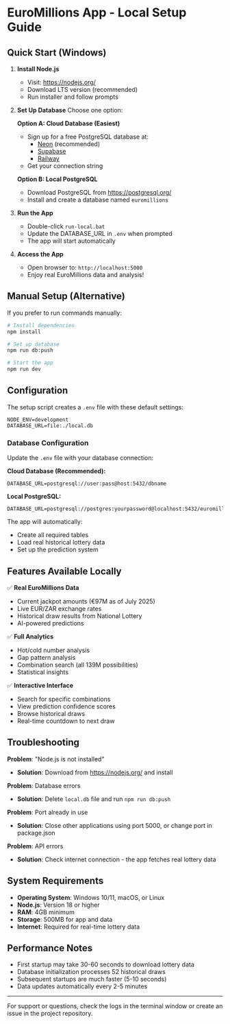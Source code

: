 # EuroMillions App - Local Setup Guide

## Quick Start (Windows)

1. **Install Node.js**
   - Visit: https://nodejs.org/
   - Download LTS version (recommended)
   - Run installer and follow prompts

2. **Set Up Database**
   Choose one option:
   
   **Option A: Cloud Database (Easiest)**
   - Sign up for a free PostgreSQL database at:
     - [Neon](https://neon.tech) (recommended)
     - [Supabase](https://supabase.com)
     - [Railway](https://railway.app)
   - Get your connection string
   
   **Option B: Local PostgreSQL**
   - Download PostgreSQL from https://postgresql.org/
   - Install and create a database named `euromillions`

3. **Run the App**
   - Double-click `run-local.bat`
   - Update the DATABASE_URL in `.env` when prompted
   - The app will start automatically

4. **Access the App**
   - Open browser to: `http://localhost:5000`
   - Enjoy real EuroMillions data and analysis!

## Manual Setup (Alternative)

If you prefer to run commands manually:

```bash
# Install dependencies
npm install

# Set up database
npm run db:push

# Start the app
npm run dev
```

## Configuration

The setup script creates a `.env` file with these default settings:

```env
NODE_ENV=development
DATABASE_URL=file:./local.db
```

### Database Configuration

Update the `.env` file with your database connection:

**Cloud Database (Recommended):**
```env
DATABASE_URL=postgresql://user:pass@host:5432/dbname
```

**Local PostgreSQL:**
```env
DATABASE_URL=postgresql://postgres:yourpassword@localhost:5432/euromillions
```

The app will automatically:
- Create all required tables
- Load real historical lottery data
- Set up the prediction system

## Features Available Locally

✅ **Real EuroMillions Data**
- Current jackpot amounts (€97M as of July 2025)
- Live EUR/ZAR exchange rates
- Historical draw results from National Lottery
- AI-powered predictions

✅ **Full Analytics**
- Hot/cold number analysis
- Gap pattern analysis
- Combination search (all 139M possibilities)
- Statistical insights

✅ **Interactive Interface**
- Search for specific combinations
- View prediction confidence scores
- Browse historical draws
- Real-time countdown to next draw

## Troubleshooting

**Problem**: "Node.js is not installed"
- **Solution**: Download from https://nodejs.org/ and install

**Problem**: Database errors
- **Solution**: Delete `local.db` file and run `npm run db:push`

**Problem**: Port already in use
- **Solution**: Close other applications using port 5000, or change port in package.json

**Problem**: API errors
- **Solution**: Check internet connection - the app fetches real lottery data

## System Requirements

- **Operating System**: Windows 10/11, macOS, or Linux
- **Node.js**: Version 18 or higher
- **RAM**: 4GB minimum
- **Storage**: 500MB for app and data
- **Internet**: Required for real-time lottery data

## Performance Notes

- First startup may take 30-60 seconds to download lottery data
- Database initialization processes 52 historical draws
- Subsequent startups are much faster (5-10 seconds)
- Data updates automatically every 2-5 minutes

---

For support or questions, check the logs in the terminal window or create an issue in the project repository.